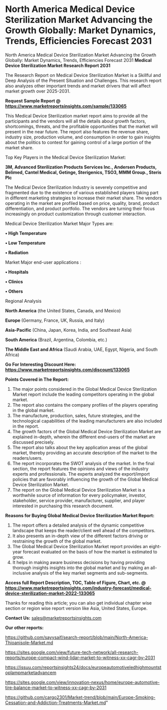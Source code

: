# North America Medical Device Sterilization Market Advancing the Growth Globally: Market Dynamics, Trends, Efficiencies Forecast 2031
North America Medical Device Sterilization Market Advancing the Growth Globally: Market Dynamics, Trends, Efficiencies Forecast 2031
<strong>Medical Device Sterilization Market Research Report 2031</strong>

The Research Report on Medical Device Sterilization Market is a Skillful and Deep Analysis of the Present Situation and Challenges. This research report also analyzes other important trends and market drivers that will affect market growth over 2025-2031.

<strong>Request Sample Report @ <a href=https://www.marketreportsinsights.com/sample/133065>https://www.marketreportsinsights.com/sample/133065</a></strong>

This Medical Device Sterilization market report aims to provide all the participants and the vendors will all the details about growth factors, shortcomings, threats, and the profitable opportunities that the market will present in the near future. The report also features the revenue share, industry size, production volume, and consumption in order to gain insights about the politics to contest for gaining control of a large portion of the market share.

Top Key Players in the Medical Device Sterilization Market:

<strong>3M, Advanced Sterilization Products Services Inc., Andersen Products, Belimed, Cantel Medical, Getinge, Sterigenics, TSO3, MMM Group., Steris Plc</strong>

The Medical Device Sterilization Industry is severely competitive and fragmented due to the existence of various established players taking part in different marketing strategies to increase their market share. The vendors operating in the market are profiled based on price, quality, brand, product differentiation, and product portfolio. The vendors are turning their focus increasingly on product customization through customer interaction.

Medical Device Sterilization Market Major Types are:

<strong>• High Temperature

• Low Temperature

• Radiation</strong>

Market Major end-user applications :

<strong>• Hospitals

• Clinics

• Others</strong>

Regional Analysis

</u><strong><b>North America</b></strong> (the United States, Canada, and Mexico)

<strong><b>Europe </b></strong>(Germany, France, UK, Russia, and Italy)

<strong><b>Asia-Pacific</b></strong> (China, Japan, Korea, India, and Southeast Asia)

<strong><b>South America</b></strong> (Brazil, Argentina, Colombia, etc.)

<strong><b>The Middle East and Africa</b></strong> (Saudi Arabia, UAE, Egypt, Nigeria, and South Africa)

<strong>Go For Interesting Discount Here: <a href=https://www.marketreportsinsights.com/discount/133065>https://www.marketreportsinsights.com/discount/133065</a></strong>

<strong>Points Covered in The Report:</strong>
<ol>
  <li>The major points considered in the Global Medical Device Sterilization Market report include the leading competitors operating in the global market.</li>
  <li>The report also contains the company profiles of the players operating in the global market.</li>
  <li>The manufacture, production, sales, future strategies, and the technological capabilities of the leading manufacturers are also included in the report.</li>
  <li>The growth factors of the Global Medical Device Sterilization Market are explained in-depth, wherein the different end-users of the market are discussed precisely.</li>
  <li>The report also talks about the key application areas of the global market, thereby providing an accurate description of the market to the readers/users.</li>
  <li>The report incorporates the SWOT analysis of the market. In the final section, the report features the opinions and views of the industry experts and professionals. The experts analyzed the export/import policies that are favorably influencing the growth of the Global Medical Device Sterilization Market.</li>
  <li>The report on the Global Medical Device Sterilization Market is a worthwhile source of information for every policymaker, investor, stakeholder, service provider, manufacturer, supplier, and player interested in purchasing this research document.</li>
</ol>
<strong>Reasons for Buying Global Medical Device Sterilization Market Report:</strong>

<ol>
  <li>The report offers a detailed analysis of the dynamic competitive landscape that keeps the reader/client well ahead of the competitors.</li>
  <li>It also presents an in-depth view of the different factors driving or restraining the growth of the global market.</li>
  <li>The Global Medical Device Sterilization Market report provides an eight-year forecast evaluated on the basis of how the market is estimated to grow.</li>
  <li>It helps in making aware business decisions by having providing thorough insights insights into the global market and by making an all-inclusive analysis of the key market segments and sub-segments.</li>
</ol>
<strong>Access full Report Description, TOC, Table of Figure, Chart, etc. @ <a href=https://www.marketreportsinsights.com/industry-forecast/medical-device-sterilization-market-2022-133065>https://www.marketreportsinsights.com/industry-forecast/medical-device-sterilization-market-2022-133065</a></strong>


Thanks for reading this article; you can also get individual chapter wise section or region wise report version like Asia, United States, Europe.

<strong>Contact Us:</strong>
sales@marketreportsinsights.com

<strong>Our other reports:</strong>

<a href=https://github.com/sayysaif/search-report/blob/main/North-America-Thioanisole-Market.md>https://github.com/sayysaif/search-report/blob/main/North-America-Thioanisole-Market.md</a>

<a href=https://sites.google.com/view/future-tech-network/all-research-reports/europe-compact-wind-lidar-market-to-witness-xx-cagr-by-2031>https://sites.google.com/view/future-tech-network/all-research-reports/europe-compact-wind-lidar-market-to-witness-xx-cagr-by-2031</a>

<a href=https://issuu.com/reportsinsights24/docs/europeautomotiveledhighmountstoplampmarketadvancem>https://issuu.com/reportsinsights24/docs/europeautomotiveledhighmountstoplampmarketadvancem</a>

<a href=https://sites.google.com/view/innovation-nexus/home/europe-automotive-tire-balance-market-to-witness-xx-cagr-by-2031>https://sites.google.com/view/innovation-nexus/home/europe-automotive-tire-balance-market-to-witness-xx-cagr-by-2031</a>

<a href=https://github.com/cargo2301/Market-trend/blob/main/Europe-Smoking-Cessation-and-Addiction-Treatments-Market.md>https://github.com/cargo2301/Market-trend/blob/main/Europe-Smoking-Cessation-and-Addiction-Treatments-Market.md</a>"
